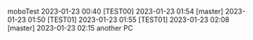 moboTest 2023-01-23 00:40
[TEST00] 2023-01-23 01:54
[master] 2023-01-23 01:50
[TEST01] 2023-01-23 01:55
[TEST01] 2023-01-23 02:08
[master] 2023-01-23 02:15 another PC
